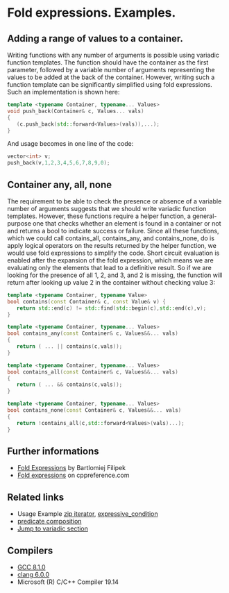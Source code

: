 # Fold expressions. Examples.

## Adding a range of values to a container.
Writing functions with any number of arguments is possible using variadic function templates. The function should have the container as the first parameter, followed by a variable number of arguments representing the values to be added at the back of the container. However, writing such a function template can be significantly simplified using fold expressions. Such an implementation is shown here:
```cpp
template <typename Container, typename... Values>
void push_back(Container& c, Values... vals)
{
   (c.push_back(std::forward<Values>(vals)),...);
}
```
And usage becomes in one line of the code:
```cpp
vector<int> v;
push_back(v,1,2,3,4,5,6,7,8,9,0);
```

## Container any, all, none
The requirement to be able to check the presence or absence of a variable number of arguments suggests that we should write variadic function templates. However, these functions require a helper function, a general-purpose one that checks whether an element is found in a container or not and returns a bool to indicate success or failure. Since all these functions, which we could call contains_all, contains_any, and contains_none, do is apply logical operators on the results returned by the helper function, we would use fold expressions to simplify the code. Short circuit evaluation is enabled after the expansion of the fold expression, which means we are evaluating only the elements that lead to a definitive result. So if we are looking for the presence of all 1, 2, and 3, and 2 is missing, the function will return after looking up value 2 in the container without checking value 3:
```cpp
template <typename Container, typename Value>
bool contains(const Container& c, const Value& v) {
   return std::end(c) != std::find(std::begin(c),std::end(c),v);
}

template <typename Container, typename... Values>
bool contains_any(const Container& c, Values&&... vals)
{
   return ( ... || contains(c,vals));
}

template <typename Container, typename... Values>
bool contains_all(const Container& c, Values&&... vals)
{
   return ( ... && contains(c,vals));
}

template <typename Container, typename... Values>
bool contains_none(const Container& c, Values&&... vals)
{
   return !contains_all(c,std::forward<Values>(vals)...);
}
```

## Further informations
* [Fold Expressions](https://www.bfilipek.com/2017/01/cpp17features.html#fold-expressions) by Bartlomiej Filipek
* [Fold expressions](https://en.cppreference.com/w/cpp/language/fold) on cppreference.com

## Related links
* Usage Example [zip iterator](https://github.com/nikolaAV/skeleton/tree/master/algorithm/zip_iterator), [expressive_condition](https://github.com/nikolaAV/skeleton/tree/master/algorithm/expressive_condition)
* [predicate composition](./../predicate_composition)
* [Jump to variadic section](../)

## Compilers
* [GCC 8.1.0](https://wandbox.org/)
* [clang 6.0.0](https://wandbox.org/)
* Microsoft (R) C/C++ Compiler 19.14 
